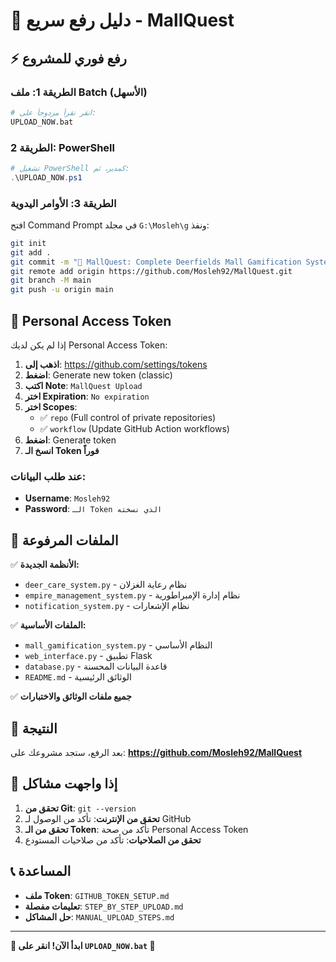 # 🚀 دليل رفع سريع - MallQuest

## ⚡ رفع فوري للمشروع

### الطريقة 1: ملف Batch (الأسهل)
```bash
# انقر نقراً مزدوجاً على:
UPLOAD_NOW.bat
```

### الطريقة 2: PowerShell
```powershell
# تشغيل PowerShell كمدير، ثم:
.\UPLOAD_NOW.ps1
```

### الطريقة 3: الأوامر اليدوية
افتح Command Prompt في مجلد `G:\Mosleh\g` ونفذ:

```bash
git init
git add .
git commit -m "🎉 MallQuest: Complete Deerfields Mall Gamification System"
git remote add origin https://github.com/Mosleh92/MallQuest.git
git branch -M main
git push -u origin main
```

## 🔑 Personal Access Token

إذا لم يكن لديك Personal Access Token:

1. **اذهب إلى**: https://github.com/settings/tokens
2. **اضغط**: Generate new token (classic)
3. **اكتب Note**: `MallQuest Upload`
4. **اختر Expiration**: `No expiration`
5. **اختر Scopes**:
   - ✅ `repo` (Full control of private repositories)
   - ✅ `workflow` (Update GitHub Action workflows)
6. **اضغط**: Generate token
7. **انسخ الـ Token فوراً**

### عند طلب البيانات:
- **Username**: `Mosleh92`
- **Password**: `الـ Token الذي نسخته`

## 📁 الملفات المرفوعة

✅ **الأنظمة الجديدة:**
- `deer_care_system.py` - نظام رعاية الغزلان
- `empire_management_system.py` - نظام إدارة الإمبراطورية
- `notification_system.py` - نظام الإشعارات

✅ **الملفات الأساسية:**
- `mall_gamification_system.py` - النظام الأساسي
- `web_interface.py` - تطبيق Flask
- `database.py` - قاعدة البيانات المحسنة
- `README.md` - الوثائق الرئيسية

✅ **جميع ملفات الوثائق والاختبارات**

## 🎉 النتيجة

بعد الرفع، ستجد مشروعك على:
**https://github.com/Mosleh92/MallQuest**

## 🔧 إذا واجهت مشاكل

1. **تحقق من Git**: `git --version`
2. **تحقق من الإنترنت**: تأكد من الوصول لـ GitHub
3. **تحقق من الـ Token**: تأكد من صحة Personal Access Token
4. **تحقق من الصلاحيات**: تأكد من صلاحيات المستودع

## 📞 المساعدة

- **ملف Token**: `GITHUB_TOKEN_SETUP.md`
- **تعليمات مفصلة**: `STEP_BY_STEP_UPLOAD.md`
- **حل المشاكل**: `MANUAL_UPLOAD_STEPS.md`

---

**🎊 ابدأ الآن! انقر على `UPLOAD_NOW.bat` 🌟** 